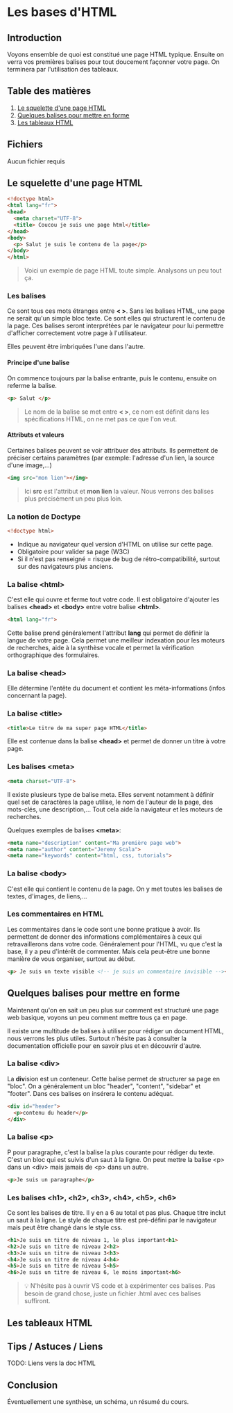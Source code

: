 # Les bases d'HTML

## Introduction

Voyons ensemble de quoi est constitué une page HTML typique. Ensuite on verra vos premières balises pour tout doucement façonner votre page. On terminera par l'utilisation des tableaux.

## Table des matières

1. [Le squelette d'une page HTML](#Le-squelette-d'une-page-HTML)
2. [Quelques balises pour mettre en forme](#Quelques-balises-pour-mettre-en-forme)
3. [Les tableaux HTML](#Les-tableaux-HTML)

## Fichiers

Aucun fichier requis

## Le squelette d'une page HTML

```html
<!doctype html>
<html lang="fr">
<head>
  <meta charset="UTF-8">
  <title> Coucou je suis une page html</title>
</head>
<body>
  <p> Salut je suis le contenu de la page</p>
</body>
</html>
```

> Voici un exemple de page HTML toute simple. Analysons un peu tout ça.

### Les balises

Ce sont tous ces mots étranges entre **< >**. Sans les balises HTML, une page ne serait qu'un simple bloc texte. Ce sont elles qui structurent le contenu de la page. Ces balises seront interprétées par le navigateur pour lui permettre d'afficher correctement votre page à l'utilisateur.

Elles peuvent être imbriquées l'une dans l'autre.

#### Principe d'une balise

On commence toujours par la balise entrante, puis le contenu, ensuite on referme la balise.

```html
<p> Salut </p>
```

> Le nom de la balise se met entre **< >**, ce nom est définit dans les spécifications HTML, on ne met pas ce que l'on veut.

#### Attributs et valeurs

Certaines balises peuvent se voir attribuer des attributs. Ils permettent de préciser certains paramètres (par exemple: l'adresse d'un lien, la source d'une image,...)

```html
<img src="mon lien"></img>
```

> Ici **src** est l'attribut et **mon lien** la valeur. Nous verrons des balises plus précisément un peu plus loin.

### La notion de Doctype

```html
<!doctype html>
```

* Indique au navigateur quel version d'HTML on utilise sur cette page.
* Obligatoire pour valider sa page (W3C)
* Si il n'est pas renseigné = risque de bug de rétro-compatibilité, surtout sur des navigateurs plus anciens.

### La balise \<html>

C'est elle qui ouvre et ferme tout votre code. Il est obligatoire d'ajouter les balises **\<head>** et **\<body>** entre votre balise **\<html>**.

```html
<html lang="fr">
```

Cette balise prend généralement l'attribut **lang** qui permet de définir la langue de votre page. Cela permet une meilleur indexation pour les moteurs de recherches, aide à la synthèse vocale et permet la vérification orthographique des formulaires.

### La balise \<head>

Elle détermine l'entête du document et contient les méta-informations (infos concernant la page).

### La balise \<title>

```html
<title>Le titre de ma super page HTML</title>
```

Elle est contenue dans la balise **\<head>** et permet de donner un titre à votre page.

### Les balises \<meta>

```html
<meta charset="UTF-8">
```

Il existe plusieurs type de balise meta. Elles servent notamment à définir quel set de caractères la page utilise, le nom de l'auteur de la page, des mots-clés, une description,... Tout cela aide la navigateur et les moteurs de recherches.

Quelques exemples de balises **\<meta>**:

```html
<meta name="description" content="Ma première page web">
<meta name="author" content="Jeremy Scala">
<meta name="keywords" content="html, css, tutorials">
```

### La balise \<body>

C'est elle qui contient le contenu de la page. On y met toutes les balises de textes, d'images, de liens,...

### Les commentaires en HTML

Les commentaires dans le code sont une bonne pratique à avoir. Ils permettent de donner des informations complémentaires à ceux qui retravaillerons dans votre code. Généralement pour l'HTML, vu que c'est la base, il y a peu d'intérêt de commenter. Mais cela peut-être une bonne manière de vous organiser, surtout au début.

```html
<p> Je suis un texte visible <!-- je suis un commentaire invisible --></p>
```

## Quelques balises pour mettre en forme

Maintenant qu'on en sait un peu plus sur comment est structuré une page web basique, voyons un peu comment mettre tous ça en page.

Il existe une multitude de balises à utiliser pour rédiger un document HTML, nous verrons les plus utiles. Surtout n'hésite pas à consulter la documentation officielle pour en savoir plus et en découvrir d'autre.

### La balise \<div>

La **div**ision est un conteneur. Cette balise permet de structurer sa page en "bloc". On a généralement un bloc "header", "content", "sidebar" et "footer". Dans ces balises on insérera le contenu adéquat.

```html
<div id="header">
  <p>contenu du header</p>
</div>
```

### La balise \<p>

P pour paragraphe, c'est la balise la plus courante pour rédiger du texte. C'est un bloc qui est suivis d'un saut à la ligne. On peut mettre la balise \<p> dans un \<div> mais jamais de \<p> dans un autre.

```html
<p>Je suis un paragraphe</p>
```

### Les balises \<h1>, \<h2>, \<h3>, \<h4>, \<h5>, \<h6>

Ce sont les balises de titre. Il y en a 6 au total et pas plus. Chaque titre inclut un saut à la ligne. Le style de chaque titre est pré-défini par le navigateur mais peut être changé dans le style css.

```html
<h1>Je suis un titre de niveau 1, le plus important<h1>
<h2>Je suis un titre de niveau 2<h2>
<h3>Je suis un titre de niveau 3<h3>
<h4>Je suis un titre de niveau 4<h4>
<h5>Je suis un titre de niveau 5<h5>
<h6>Je suis un titre de niveau 6, le moins important<h6>
```

> :bulb: N'hésite pas à ouvrir VS code et à expérimenter ces balises. Pas besoin de grand chose, juste un fichier .html avec ces balises suffiront.

## Les tableaux HTML

## Tips / Astuces / Liens

TODO: Liens vers la doc HTML

## Conclusion

Éventuellement une synthèse,  un schéma, un résumé du cours. 
